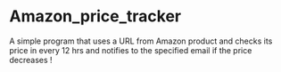 # Amazon_price_tracker

A simple program that uses a URL from Amazon product and checks its price in every 12 hrs and notifies to the specified email if the price decreases !

